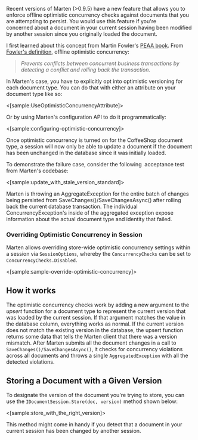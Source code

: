 <!--Title:Optimistic Concurrency-->

Recent versions of Marten (&gt;0.9.5) have a new feature that allows you to enforce offline optimistic concurrency checks against documents that you are attempting to persist. You would use this feature if you're concerned about a document in your current session having been modified by another session since you originally loaded the document.

I first learned about this concept from Martin Fowler's [PEAA book](http://martinfowler.com/eaaCatalog/). From [Fowler's definition](http://martinfowler.com/eaaCatalog/optimisticOfflineLock.html), offline optimistic concurrency:

<blockquote><i>Prevents conflicts between concurrent business transactions by detecting a conflict and rolling back the transaction.</i></blockquote>

In Marten's case, you have to explicitly opt into optimistic versioning for each document type. You can do that with either an attribute on your document type like so:

<[sample:UseOptimisticConcurrencyAttribute]>

Or by using Marten's configuration API to do it programmatically:

<[sample:configuring-optimistic-concurrency]>

Once optimistic concurrency is turned on for the CoffeeShop document type, a session will now only be able to update a document if the document has been unchanged in the database since it was initially loaded.

To demonstrate the failure case, consider the following  acceptance test from Marten's codebase:

<[sample:update_with_stale_version_standard]>

Marten is throwing an AggregateException for the entire batch of changes being persisted from SaveChanges()/SaveChangesAsync() after rolling back the current database transaction. The individual ConcurrencyException's inside of the aggregated exception expose information about the actual document type and identity that failed.

### Overriding Optimistic Concurrency in Session

Marten allows overriding store-wide optimistic concurrency settings within a session via `SessionOptions`, whereby the `ConcurrencyChecks` can be set to `ConcurrencyChecks.Disabled`.

<[sample:sample-override-optimistic-concurrency]>

## How it works

The optimistic concurrency checks work by adding a new argument to the _upsert_ function for a document type to represent the 
current version that was loaded by the current session. If that argument matches the value in the database column, everything works
as normal. If the current version does not match the existing version in the database, the upsert function returns some data
that tells the Marten client that there was a version mismatch. After Marten submits all the document changes in a call to
`SaveChanges()/SaveChangesAsync()`, it checks for concurrency violations across all documents and throws a single `AggregatedException`
with all the detected violations.


## Storing a Document with a Given Version

To designate the version of the document you're trying to store, you can use the `IDocumentSession.Store(doc, version)` method
shown below:

<[sample:store_with_the_right_version]>

This method might come in handy if you detect that a document in your current session has been changed by another session.